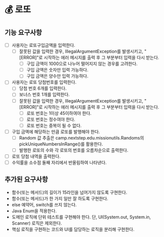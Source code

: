 # 💰 로또

## 기능 요구사항

- [ ] 사용자는 로또구입금액을 입력한다.
  - [ ] 잘못된 값을 입력한 경우, IllegalArgumentException를 발생시키고, "[ERROR]"로 시작하는 에러 메시지를 출력 후 그 부분부터 입력을 다시 받는다.
    - [ ] 구입 금액이 1000으로 나누어 떨어지지 않는 경우를 고려한다.
    - [ ] 구입 금액은 숫자만 입력 가능하다.
    - [ ] 구입 금액은 양수만 입력 가능하다.
- [ ] 사용자는 로또 당첨번호를 입력한다.
  - [ ] 당첨 번호 6개를 입력한다.
  - [ ] 보너스 번호 1개를 입력한다.
  - [ ] 잘못된 값을 입력한 경우, IllegalArgumentException를 발생시키고, "[ERROR]"로 시작하는 에러 메시지를 출력 후 그 부분부터 입력을 다시 받는다.
    - [ ] 로또 번호는 1이상 45이하여야 한다.
    - [ ] 로또 번호는 정수여야 한다.
    - [ ] 로또 번호는 중복이 될 수 없다.
    
- [ ] 구입 금액에 해당하는 만큼 로또를 발행해야 한다.
  - [ ] Random 값 추출은 camp.nextstep.edu.missionutils.Randoms의 pickUniqueNumbersInRange()를 활용한다.
  - [ ] 발행한 로또의 수와 각 로또의 번호를 오름차순으로 출력한다.

- [ ] 로또 당첨 내역을 출력한다.
- [ ] 수익률을 소수점 둘째 자리에서 반올림하여 나타낸다.

## 추가된 요구사항

- 함수(또는 메서드)의 길이가 15라인을 넘어가지 않도록 구현한다.
- 함수(또는 메서드)가 한 가지 일만 잘 하도록 구현한다.
- else 예약어, switch를 쓰지 않는다.
- Java Enum을 적용한다.
- 도메인 로직에 단위 테스트를 구현해야 한다. 단, UI(System.out, System.in, Scanner) 로직은 제외한다.
- 핵심 로직을 구현하는 코드와 UI를 담당하는 로직을 분리해 구현한다.